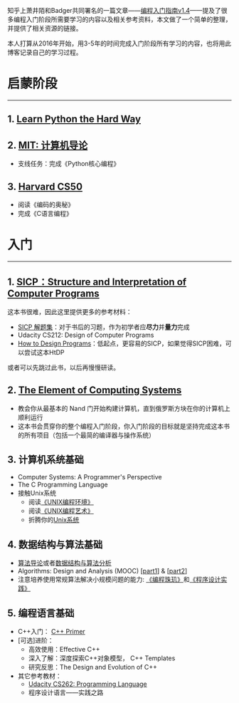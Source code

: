 知乎上萧井陌和Badger共同署名的一篇文章——[编程入门指南v1.4](http://zhuanlan.zhihu.com/xiao-jing-mo/19959253)——提及了很多编程入门阶段所需要学习的内容以及相关参考资料，本文做了一个简单的整理，并提供了相关资源的链接。

本人打算从2016年开始，用3-5年的时间完成入门阶段所有学习的内容，也将用此博客记录自己的学习过程。

# 启蒙阶段
---
## 1. [Learn Python the Hard Way](https://github.com/artifex4847/Intro2Program/tree/master/lpthw)
## 2. [MIT: 计算机导论](https://www.edx.org/course/introduction-computer-science-mitx-6-00-1x-6#.VNL-zlWUdQ0)
  - 支线任务：完成《Python核心编程》
## 3. [Harvard CS50](https://www.edx.org/course/introduction-computer-science-harvardx-cs50x#.VNyhfFWUdQ1)  
  - 阅读《编码的奥秘》
  - 完成《C语言编程》
  
# 入门
---

## 1. [SICP：Structure and Interpretation of Computer Programs](https://mitpress.mit.edu/sicp/full-text/book/book.html)
这本书很难，因此这里提供更多的参考材料：

  - [SICP 解题集](http://sicp.readthedocs.org/en/latest/index.html)：对于书后的习题，作为初学者应**尽力**并**量力**完成
  - Udacity CS212: Design of Computer Programs
  - [How to Design Programs](http://www.ccs.neu.edu/home/matthias/HtDP2e/Draft/index.html)：低起点，更容易的SICP，如果觉得SICP困难，可以尝试这本HtDP

或者可以先跳过此书，以后再慢慢研读。
 
## 2. [The Element of Computing Systems](http://www.nand2tetris.org/)

  - 教会你从最基本的 Nand 门开始构建计算机，直到俄罗斯方块在你的计算机上顺利运行
  - 这本书会贯穿你的整个编程入门阶段，你入门阶段的目标就是坚持完成这本书的所有项目（包括一个最简的编译器与操作系统）

## 3. 计算机系统基础

  - Computer Systems: A Programmer's Perspective
  - The C Programming Language
  - 接触Unix系统
    - 阅读[《UNIX编程环境》](http://book.douban.com/subject/1033144/)
    - 阅读[《UNIX编程艺术》](http://book.douban.com/subject/1467587/)
    - 折腾你的[Unix系统](http://heather.cs.ucdavis.edu/~matloff/unix.html)

## 4. 数据结构与算法基础

  - [算法导论](http://book.douban.com/subject/1885170/)或者[数据结构与算法分析](http://book.douban.com/subject/1139426/)
  - Algorithms: Design and Analysis (MOOC) [[part1](https://www.coursera.org/course/algo)] & [[part2](https://www.coursera.org/course/algo2)]
  - 注意培养使用常规算法解决小规模问题的能力: [《编程珠玑》](http://book.douban.com/subject/3227098/)和[《程序设计实践》](http://book.douban.com/subject/1173548/)


## 5. 编程语言基础

  - C++入门： [C++ Primer](http://book.douban.com/subject/25708312/)
  - [可选]进阶：
    - 高效使用：Effective C++
    - 深入了解：深度探索C++对象模型， C++ Templates
    - 研究反思：The Design and Evolution of C++
  - 其它参考教材：
    - [Udacity CS262: Programming Language](https://www.udacity.com/course/programming-languages--cs262)
    - 程序设计语言——实践之路

